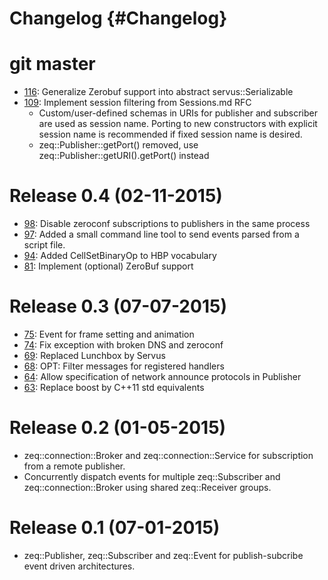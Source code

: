 # Changelog {#Changelog}

# git master

* [116](https://github.com/HBPVIS/zeq/pull/116):
  Generalize Zerobuf support into abstract servus::Serializable
* [109](https://github.com/HBPVIS/zeq/pull/109):
  Implement session filtering from Sessions.md RFC
  * Custom/user-defined schemas in URIs for publisher and subscriber are used
    as session name. Porting to new constructors with explicit session name
    is recommended if fixed session name is desired.
  * zeq::Publisher::getPort() removed, use
    zeq::Publisher::getURI().getPort() instead

# Release 0.4 (02-11-2015)

* [98](https://github.com/HBPVIS/zeq/pull/98):
  Disable zeroconf subscriptions to publishers in the same process
* [97](https://github.com/HBPVIS/zeq/pull/97):
  Added a small command line tool to send events parsed from a script file.
* [94](https://github.com/HBPVIS/zeq/pull/94):
  Added CellSetBinaryOp to HBP vocabulary
* [81](https://github.com/HBPVIS/zeq/pull/81):
  Implement (optional) ZeroBuf support

# Release 0.3 (07-07-2015)

* [75](https://github.com/HBPVIS/zeq/pull/75):
  Event for frame setting and animation
* [74](https://github.com/HBPVIS/zeq/pull/74):
  Fix exception with broken DNS and zeroconf
* [69](https://github.com/HBPVIS/zeq/pull/69):
  Replaced Lunchbox by Servus
* [68](https://github.com/HBPVIS/zeq/pull/68):
  OPT: Filter messages for registered handlers
* [64](https://github.com/HBPVIS/zeq/pull/64):
  Allow specification of network announce protocols in Publisher
* [63](https://github.com/HBPVIS/zeq/pull/63):
  Replace boost by C++11 std equivalents

# Release 0.2 (01-05-2015)

* zeq::connection::Broker and zeq::connection::Service for subscription from a
  remote publisher.
* Concurrently dispatch events for multiple zeq::Subscriber and
  zeq::connection::Broker using shared zeq::Receiver groups.

# Release 0.1 (07-01-2015)

* zeq::Publisher, zeq::Subscriber and zeq::Event for publish-subcribe event
  driven architectures.
